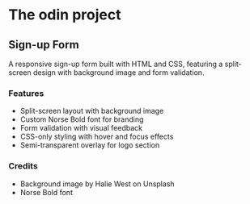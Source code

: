 # The odin project

## Sign-up Form

A responsive sign-up form built with HTML and CSS, featuring a split-screen design with background image and form validation.

### Features

- Split-screen layout with background image
- Custom Norse Bold font for branding
- Form validation with visual feedback
- CSS-only styling with hover and focus effects
- Semi-transparent overlay for logo section

### Credits

- Background image by Halie West on Unsplash
- Norse Bold font
